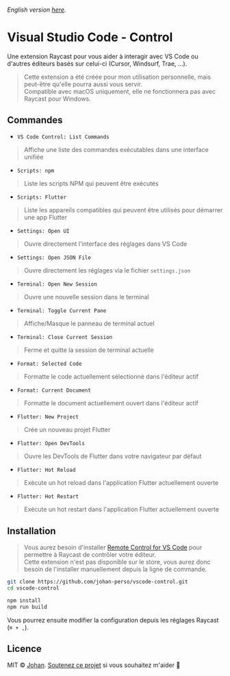 ###### English version [here](https://github.com/johan-perso/vscode-control/blob/main/README.md).

# Visual Studio Code - Control

Une extension Raycast pour vous aider à interagir avec VS Code ou d'autres éditeurs basés sur celui-ci (Cursor, Windsurf, Trae, ...).

> Cette extension a été créée pour mon utilisation personnelle, mais peut-être qu'elle pourra aussi vous servir.  
> Compatible avec macOS uniquement, elle ne fonctionnera pas avec Raycast pour Windows.


## Commandes

- `VS Code Control: List Commands`
> Affiche une liste des commandes exécutables dans une interface unifiée

- `Scripts: npm`
> Liste les scripts NPM qui peuvent être exécutés

- `Scripts: Flutter`
> Liste les appareils compatibles qui peuvent être utilisés pour démarrer une app Flutter

- `Settings: Open UI`
> Ouvre directement l'interface des réglages dans VS Code

- `Settings: Open JSON File`
> Ouvre directement les réglages via le fichier `settings.json`

- `Terminal: Open New Session`
> Ouvre une nouvelle session dans le terminal

- `Terminal: Toggle Current Pane`
> Affiche/Masque le panneau de terminal actuel

- `Terminal: Close Current Session`
> Ferme et quitte la session de terminal actuelle

- `Format: Selected Code`
> Formatte le code actuellement sélectionné dans l'éditeur actif

- `Format: Current Document`
> Formatte le document actuellement ouvert dans l'éditeur actif

- `Flutter: New Project`
> Crée un nouveau projet Flutter

- `Flutter: Open DevTools`
> Ouvre les DevTools de Flutter dans votre navigateur par défaut

- `Flutter: Hot Reload`
> Exécute un hot reload dans l'application Flutter actuellement ouverte

- `Flutter: Hot Restart`
> Exécute un hot restart dans l'application Flutter actuellement ouverte

## Installation

> Vous aurez besoin d'installer [Remote Control for VS Code](https://marketplace.visualstudio.com/items?itemName=eliostruyf.vscode-remote-control) pour permettre à Raycast de contrôler votre éditeur.  
> Cette extension n'est pas disponible sur le store, vous aurez donc besoin de l'installer manuellement depuis la ligne de commande.

```bash
git clone https://github.com/johan-perso/vscode-control.git
cd vscode-control

npm install
npm run build
```

Vous pourrez ensuite modifier la configuration depuis les réglages Raycast (`⌘ + ,`).

## Licence

MIT © [Johan](https://johanstick.fr). [Soutenez ce projet](https://johanstick.fr/#donate) si vous souhaitez m'aider 💙
